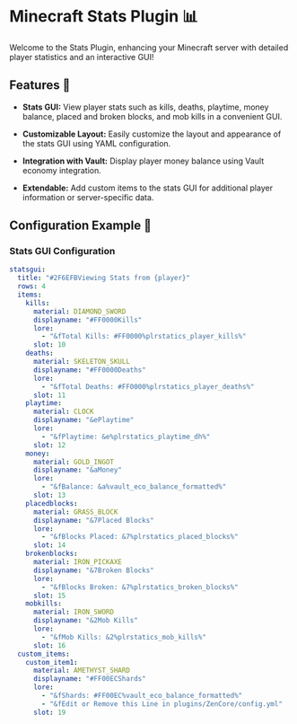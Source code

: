 # Minecraft Stats Plugin 📊

Welcome to the Stats Plugin, enhancing your Minecraft server with detailed player statistics and an interactive GUI!

## Features 🌟

- **Stats GUI:** View player stats such as kills, deaths, playtime, money balance, placed and broken blocks, and mob kills in a convenient GUI.
  
- **Customizable Layout:** Easily customize the layout and appearance of the stats GUI using YAML configuration.
  
- **Integration with Vault:** Display player money balance using Vault economy integration.
  
- **Extendable:** Add custom items to the stats GUI for additional player information or server-specific data.

## Configuration Example 📝

### Stats GUI Configuration

```yaml
statsgui:
  title: "#2F6EFBViewing Stats from {player}"
  rows: 4
  items:
    kills:
      material: DIAMOND_SWORD
      displayname: "#FF0000Kills"
      lore:
        - "&fTotal Kills: #FF0000%plrstatics_player_kills%"
      slot: 10
    deaths:
      material: SKELETON_SKULL
      displayname: "#FF0000Deaths"
      lore:
        - "&fTotal Deaths: #FF0000%plrstatics_player_deaths%"
      slot: 11
    playtime:
      material: CLOCK
      displayname: "&ePlaytime"
      lore:
        - "&fPlaytime: &e%plrstatics_playtime_dh%"
      slot: 12
    money:
      material: GOLD_INGOT
      displayname: "&aMoney"
      lore:
        - "&fBalance: &a%vault_eco_balance_formatted%"
      slot: 13
    placedblocks:
      material: GRASS_BLOCK
      displayname: "&7Placed Blocks"
      lore:
        - "&fBlocks Placed: &7%plrstatics_placed_blocks%"
      slot: 14
    brokenblocks:
      material: IRON_PICKAXE
      displayname: "&7Broken Blocks"
      lore:
        - "&fBlocks Broken: &7%plrstatics_broken_blocks%"
      slot: 15
    mobkills:
      material: IRON_SWORD
      displayname: "&2Mob Kills"
      lore:
        - "&fMob Kills: &2%plrstatics_mob_kills%"
      slot: 16
  custom_items:
    custom_item1:
      material: AMETHYST_SHARD
      displayname: "#FF00ECShards"
      lore:
        - "&fShards: #FF00EC%vault_eco_balance_formatted%"
        - "&fEdit or Remove this Line in plugins/ZenCore/config.yml"
      slot: 19
```


